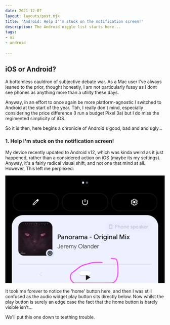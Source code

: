 ```yaml
---
date: 2021-12-07
layout: layouts/post.njk
title: 'Android: Help I''m stuck on the notification screen!'
description: The Android niggle list starts here...
tags:
- ui
- android

---
```

## **iOS or Android?** 

A bottomless cauldron of subjective debate war. As a Mac user I've always leaned to the prior, thought honestly, I am not particularly fussy as I dont see phones as anything more than a utility these days.

Anyway, in an effort to once again be more platform-agnostic I switched to Android at the start of the year.  Tbh, I really don't mind, especially considering the price difference (I run a budget Pixel 3a) but I do miss the regimented simplicity of iOS.

So it is then, here begins a chronicle of Android's good, bad and and ugly...

### 1. Help I'm stuck on the notification screen!

My device recently updated to Android v12, which was kinda weird as it just happened, rather than a considered action on iOS (maybe its my settings). Anyway, it's a fairly radical visual shift, and not one that mind at all. However,  This left me perplexed:

![](/img/2021/12/07/screenshot_20211206-183834.png)

It took me forever to notice the 'home' button here, and then I was still confused as the audio widget play button sits directly below. Now whilst the play button is surely an edge case the fact that the home button is barely visible isn't...

We'll put this one down to teething trouble.
